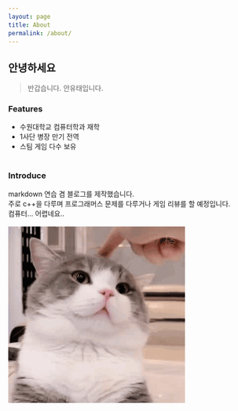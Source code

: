 ```yaml
---
layout: page
title: About
permalink: /about/
---
```


## 안녕하세요
> 반갑습니다. 안유태입니다.


### Features
- 수원대학교 컴퓨터학과 재학
- 1사단 병장 만기 전역
- 스팀 게임 다수 보유
<br/><br/>

### Introduce
markdown 연습 겸 블로그를 제작했습니다.  
주로 c++을 다루며 프로그래머스 문제를 다루거나 게임 리뷰를 할 예정입니다.  
컴퓨터... 어렵네요..
<br/><br/>
![](/public/img/cat1.gif)